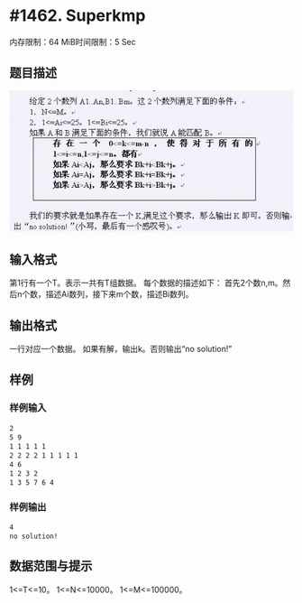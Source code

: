 # #1462. Superkmp

内存限制：64 MiB时间限制：5 Sec

## 题目描述

![](images/1462.jpg)

## 输入格式

第1行有一个T。表示一共有T组数据。 每个数据的描述如下： 首先2个数n,m。然后n个数，描述Ai数列，接下来m个数，描述Bi数列。

## 输出格式

一行对应一个数据。 如果有解，输出k。否则输出&ldquo;no solution!&rdquo;

## 样例

### 样例输入

    
    2
    5 9
    1 1 1 1 1
    2 2 2 2 1 1 1 1 1
    4 6
    1 2 3 2
    1 3 5 7 6 4
    

### 样例输出

    
    4
    no solution!
    
    

## 数据范围与提示

1<=T<=10。 1<=N<=10000。 1<=M<=100000。
